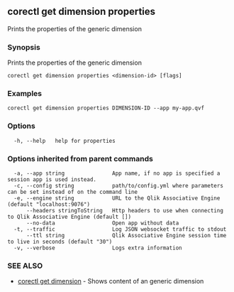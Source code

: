 ## corectl get dimension properties

Prints the properties of the generic dimension

### Synopsis

Prints the properties of the generic dimension

```
corectl get dimension properties <dimension-id> [flags]
```

### Examples

```
corectl get dimension properties DIMENSION-ID --app my-app.qvf
```

### Options

```
  -h, --help   help for properties
```

### Options inherited from parent commands

```
  -a, --app string               App name, if no app is specified a session app is used instead.
  -c, --config string            path/to/config.yml where parameters can be set instead of on the command line
  -e, --engine string            URL to the Qlik Associative Engine (default "localhost:9076")
      --headers stringToString   Http headers to use when connecting to Qlik Associative Engine (default [])
      --no-data                  Open app without data
  -t, --traffic                  Log JSON websocket traffic to stdout
      --ttl string               Qlik Associative Engine session time to live in seconds (default "30")
  -v, --verbose                  Logs extra information
```

### SEE ALSO

* [corectl get dimension](corectl_get_dimension.md)	 - Shows content of an generic dimension

